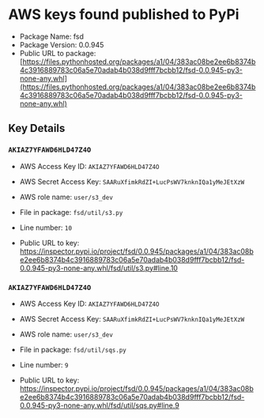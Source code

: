 # AWS keys found published to PyPi

* Package Name: fsd
* Package Version: 0.0.945
* Public URL to package: [https://files.pythonhosted.org/packages/a1/04/383ac08be2ee6b8374b4c3916889783c06a5e70adab4b038d9fff7bcbb12/fsd-0.0.945-py3-none-any.whl](https://files.pythonhosted.org/packages/a1/04/383ac08be2ee6b8374b4c3916889783c06a5e70adab4b038d9fff7bcbb12/fsd-0.0.945-py3-none-any.whl)

## Key Details

### `AKIAZ7YFAWD6HLD47Z4O`

* AWS Access Key ID: `AKIAZ7YFAWD6HLD47Z4O`
* AWS Secret Access Key: `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` 
* AWS role name: `user/s3_dev`
* File in package: `fsd/util/s3.py`
* Line number: `10`

* Public URL to key: https://inspector.pypi.io/project/fsd/0.0.945/packages/a1/04/383ac08be2ee6b8374b4c3916889783c06a5e70adab4b038d9fff7bcbb12/fsd-0.0.945-py3-none-any.whl/fsd/util/s3.py#line.10



### `AKIAZ7YFAWD6HLD47Z4O`

* AWS Access Key ID: `AKIAZ7YFAWD6HLD47Z4O`
* AWS Secret Access Key: `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` 
* AWS role name: `user/s3_dev`
* File in package: `fsd/util/sqs.py`
* Line number: `9`

* Public URL to key: https://inspector.pypi.io/project/fsd/0.0.945/packages/a1/04/383ac08be2ee6b8374b4c3916889783c06a5e70adab4b038d9fff7bcbb12/fsd-0.0.945-py3-none-any.whl/fsd/util/sqs.py#line.9


